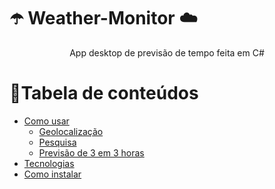 # ☂️ Weather-Monitor ☁️
<p align="center">App desktop de previsão de tempo feita em C#</p>

📌Tabela de conteúdos
=================
<!--ts-->
   * [Como usar](#como-usar)
      * [Geolocalização](#geolocation)
      * [Pesquisa](#search)
      * [Previsão de 3 em 3 horas](#forecast)
   * [Tecnologias](#tecnologias)
   * [Como instalar](#install)
<!--te-->

